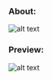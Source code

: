 ### About:
![alt text](https://cdn.discordapp.com/attachments/768535544014831666/1134840206676205649/image.png)

### Preview:
![alt text](https://cdn.discordapp.com/attachments/768535544014831666/1135173122023231509/ency.png)

